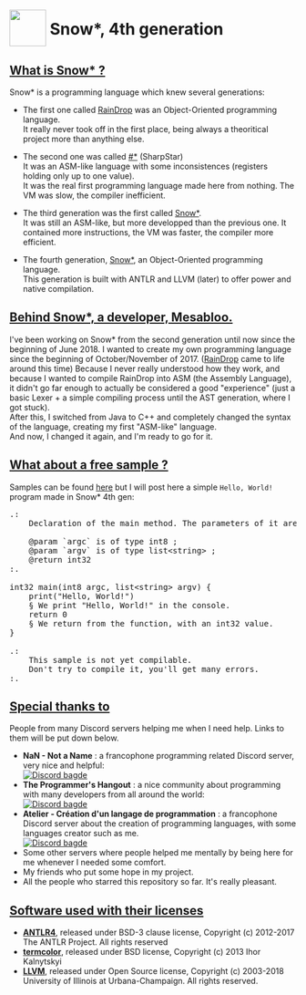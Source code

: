 # <img src="https://mesabloo.github.io/snowstar-lang/icons/snowstar_64x64.png" type="image/png" height="64" widht="64" style="vertical-align: -60%;"/> <b>Snow*, 4th generation</b>

## <u>What is Snow* ?</u>

Snow* is a programming language which knew several generations:

- The first one called [RainDrop](https://mesabloo.github.io/snowstar-lang/about.html#raindrop) was an Object-Oriented programming language.<br>
It really never took off in the first place, being always a theoritical project more than anything else.

- The second one was called [#*](https://mesabloo.github.io/snowstar-lang/about.html#sharpstar) (SharpStar)<br>
It was an ASM-like language with some inconsistences (registers holding only up to one value).<br>
It was the real first programming language made here from nothing. The VM was slow, the compiler inefficient.

- The third generation was the first called [Snow*](https://mesabloo.github.io/snowstar-lang/about.html#snowstar1).<br>
It was still an ASM-like, but more developped than the previous one. It contained more instructions, the VM was faster, the compiler more efficient.

- The fourth generation, [Snow*](https://mesabloo.github.io/snowstar-lang/about.html#snowstar2), an Object-Oriented programming language.<br>
This generation is built with ANTLR and LLVM (later) to offer power and native compilation.

## <u>Behind Snow*, a developer, Mesabloo.</u>

I've been working on Snow* from the second generation until now since the beginning of June 2018. I wanted to create my own programming language since the beginning of October/November of 2017. ([RainDrop](https://mesabloo.github.io/snowstar-lang/about.html#raindrop) came to life around this time) Because I never really understood how they work, and because I wanted to compile RainDrop into ASM (the Assembly Language), it didn't go far enough to actually be considered a good "experience" (just a basic Lexer + a simple compiling process until the AST generation, where I got stuck).<br>
After this, I switched from Java to C++ and completely changed the syntax of the language, creating my first "ASM-like" language.<br>
And now, I changed it again, and I'm ready to go for it.

## <u>What about a free sample ?</u>

Samples can be found [here](https://mesabloo.github.io/snowstar-lang/about.html#sample-snowstar2) but I will post here a simple `Hello, World!` program made in Snow* 4th gen:

<pre>
.:
    Declaration of the main method. The parameters of it are unrequired, you may write it without.

    @param `argc` is of type int8 ;
    @param `argv` is of type list&lt;string&gt; ;
    @return int32
:.

int32 main(int8 argc, list&lt;string&gt; argv) {
    print("Hello, World!")
    § We print "Hello, World!" in the console.
    return 0
    § We return from the function, with an int32 value.
}

.:
    This sample is not yet compilable.
    Don't try to compile it, you'll get many errors.
:.
</pre>

## <u>Special thanks to</u>
People from many Discord servers helping me when I need help. Links to them will be put down below.
- __NaN - Not a Name__ : a francophone programming related Discord server, very nice and helpful:<br>
[![Discord bagde](https://img.shields.io/badge/Discord-Join%20us!-blue.svg)](https://discord.gg/zcWp9sC)
- __The Programmer's Hangout__ : a nice community about programming with many developers from all around the world:<br> [![Discord bagde](https://img.shields.io/badge/Discord-Join%20us!-blue.svg)](https://discord.gg/programming)
- __Atelier - Création d'un langage de programmation__ : a francophone Discord server about the creation of programming languages, with some languages creator such as me.<br> [![Discord bagde](https://img.shields.io/badge/Discord-Join%20us!-blue.svg)](https://discord.gg/8VhspcJ)
- Some other servers where people helped me mentally by being here for me whenever I needed some comfort.
- My friends who put some hope in my project.
- All the people who starred this repository so far. It's really pleasant.

## <u>Software used with their licenses</u>
- [__ANTLR4__](https://github.com/antlr/antlr4), released under BSD-3 clause license, Copyright (c) 2012-2017 The ANTLR Project. All rights reserved
- [__termcolor__](https://github.com/ikalnytskyi/termcolor), released under BSD license, Copyright (c) 2013 Ihor Kalnytskyi
- [__LLVM__](https://github.com/llvm-mirror/llvm), released under Open Source license, Copyright (c) 2003-2018 University of Illinois at Urbana-Champaign.
All rights reserved.